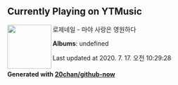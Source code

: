 ## Currently Playing on YTMusic

[<img align="left" width="100" src="https://i.ytimg.com/vi/b8uLwICM59M/sddefault.jpg?sqp=-oaymwEWCJADEOEBIAQqCghqEJQEGHgg6AJIWg&rs">](https://music.youtube.com/channel/UCXyfUkEbZ3291XzSprCkzoQ)

로제네일 - 마야 사랑은 영원하다

**Albums**: undefined

Last updated at 2020. 7. 17. 오전 10:29:28

#### Generated with [20chan/github-now](https://github.com/20chan/github-now)


<!--
**20chan/20chan** is a ✨ _special_ ✨ repository because its `README.md` (this file) appears on your GitHub profile.

Here are some ideas to get you started:

- 🔭 I’m currently working on ...
- 🌱 I’m currently learning ...
- 👯 I’m looking to collaborate on ...
- 🤔 I’m looking for help with ...
- 💬 Ask me about ...
- 📫 How to reach me: ...
- 😄 Pronouns: ...
- ⚡ Fun fact: ...
-->
